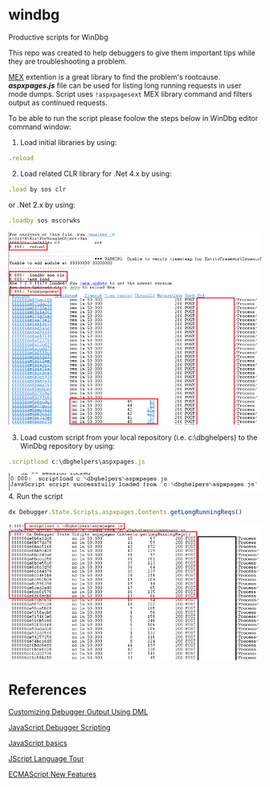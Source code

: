 # windbg
Productive scripts for WinDbg

This repo was created to help debuggers to give them important tips while they are troubleshooting a problem.

[MEX](https://www.microsoft.com/en-us/download/details.aspx?id=53304) extention is a great library to find the problem's rootcause.
***aspxpages.js*** file can be used for listing long running requests in user mode dumps.
Script uses `!aspxpagesext` MEX library command and filters output as continued requests.

To be able to run the script please foolow the steps below in WinDbg editor command window:

1. Load initial libraries by using:
```js
.reload
```
2. Load related CLR library for .Net 4.x by using: 
```js
.load by sos clr
```
or .Net 2.x by using:
```js
.loadby sos mscorwks
```
![Title](./WinDbg/aspxpages-01.png)

3. Load custom script from your local repository (i.e. c:\dbghelpers) to the WinDbg repository by using:
```js
.scriptload c:\dbghelpers\aspxpages.js
```
![Title](./WinDbg/aspxpages-02.png)
4. Run the script
```js
dx Debugger.State.Scripts.aspxpages.Contents.getLongRunningReqs()
```
![Title](./WinDbg/aspxpages-03.png)
# References

[Customizing Debugger Output Using DML](https://docs.microsoft.com/en-us/windows-hardware/drivers/debugger/customizing-debugger-output-using-dml)

[JavaScript Debugger Scripting](https://docs.microsoft.com/en-us/windows-hardware/drivers/debugger/javascript-debugger-scripting)

[JavaScript basics](https://developer.mozilla.org/en-US/docs/Learn/Getting_started_with_the_web/JavaScript_basics)

[JScript Language Tour](https://docs.microsoft.com/en-us/previous-versions/visualstudio/visual-studio-2010/t895bwkh(v=vs.100))

[ECMAScript New Features](http://es6-features.org/)
